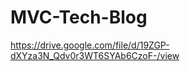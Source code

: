 # MVC-Tech-Blog




















https://drive.google.com/file/d/19ZGP-dXYza3N_Qdv0r3WT6SYAb6CzoF-/view
